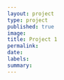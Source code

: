 ```yaml
---
layout: project
type: project
published: true
image: 
title: Project 1
permalink: 
date: 
labels:
summary: 
---
```

